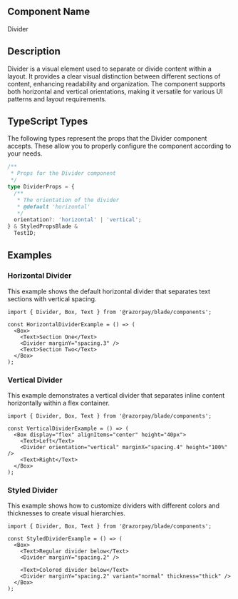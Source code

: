 ## Component Name

Divider

## Description

Divider is a visual element used to separate or divide content within a layout. It provides a clear visual distinction between different sections of content, enhancing readability and organization. The component supports both horizontal and vertical orientations, making it versatile for various UI patterns and layout requirements.

## TypeScript Types

The following types represent the props that the Divider component accepts. These allow you to properly configure the component according to your needs.

```typescript
/**
 * Props for the Divider component
 */
type DividerProps = {
  /**
   * The orientation of the divider
   * @default 'horizontal'
   */
  orientation?: 'horizontal' | 'vertical';
} & StyledPropsBlade &
  TestID;
```

## Examples

### Horizontal Divider

This example shows the default horizontal divider that separates text sections with vertical spacing.

```tsx
import { Divider, Box, Text } from '@razorpay/blade/components';

const HorizontalDividerExample = () => (
  <Box>
    <Text>Section One</Text>
    <Divider marginY="spacing.3" />
    <Text>Section Two</Text>
  </Box>
);
```

### Vertical Divider

This example demonstrates a vertical divider that separates inline content horizontally within a flex container.

```tsx
import { Divider, Box, Text } from '@razorpay/blade/components';

const VerticalDividerExample = () => (
  <Box display="flex" alignItems="center" height="40px">
    <Text>Left</Text>
    <Divider orientation="vertical" marginX="spacing.4" height="100%" />
    <Text>Right</Text>
  </Box>
);
```

### Styled Divider

This example shows how to customize dividers with different colors and thicknesses to create visual hierarchies.

```tsx
import { Divider, Box, Text } from '@razorpay/blade/components';

const StyledDividerExample = () => (
  <Box>
    <Text>Regular divider below</Text>
    <Divider marginY="spacing.2" />

    <Text>Colored divider below</Text>
    <Divider marginY="spacing.2" variant="normal" thickness="thick" />
  </Box>
);
```
